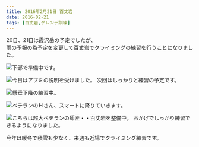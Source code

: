 ```yaml
---
title: 2016年2月21日 百丈岩
date: 2016-02-21
tags: [百丈岩,ゲレンデ訓練]
---
```


20日、21日は霞沢岳の予定でしたが、  
雨の予報の為予定を変更して百丈岩でクライミングの練習を行うことになりました。  

![下部で準備中です。](/2016/02/21/20160221/img_4.jpg)  


![今日はアブミの説明を受けました。<br>次回はしっかりと練習の予定です。](/2016/02/21/20160221/img_5.jpg)  


![懸垂下降の練習中。](/2016/02/21/20160221/img_6.jpg)  


![ベテランのＨさん、スマートに降りていきます。](/2016/02/21/20160221/img_7.jpg)  

![こちらは超大ベテランの師匠・・百丈岩を整備中。<br>おかげでしっかり練習できるようになりました。](/2016/02/21/20160221/img_8.jpg)  


今年は暖冬で積雪も少なく、来週も近場でクライミング練習です。

